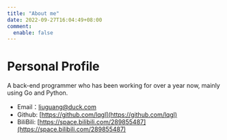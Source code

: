 ```yaml
---
title: "About me"
date: 2022-09-27T16:04:49+08:00
comment:
  enable: false
---
```


# Personal Profile
A back-end programmer who has been working for over a year now, mainly using Go and Python.

- Email：[liuguang@duck.com](liuguang@duck.com)
- Github: [https://github.com/lqgl](https://github.com/lqgl)
- BiliBili: [https://space.bilibili.com/289855487](https://space.bilibili.com/289855487)